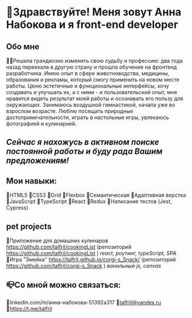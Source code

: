 # 👋Здравствуйте! Меня зовут Анна Набокова и я front-end developer

## Обо мне

👩‍💻Решила грандиозно изменить свою судьбу и профессию: два года назад переехала в другую страну 
и прошла обучение на фронтенд разработчика. Имею опыт в сфере животноводства, медицины, 
образования и рекламы, который смогу применить на новом месте работы. 
Ценю эстетичные и функциональные интерфейсы, хочу создавать и улучшать их, 
а с ними - и пользовательский опыт, мне нравится видеть результат моей работы 
и осознавать его пользу для окружающих.
Занимаюсь воздушной гимнастикой, начала уже во взрослом возрасте. 
Люблю посещать природные достопримечательности, играть в настольные игры, 
увлекаюсь фотографией и кулинарией.

## *Сейчас я нахожусь в активном поиске постоянной работы и буду рада Вашим предложениям!*

## Мои навыки:
🔸HTML5
🔸CSS3
🔸Grid
🔸Flexbox
🔸Семантическая
🔸Адаптивная верстка
🔸JavaScript
🔸TypeScript
🔸React
🔸Redux
🔸Написание тестов (Jest, Cypress)

## pet projects
🔸Приложение для домашних кулинаров https://github.com/talfril/cookingList (репозиторий https://github.com/talfril/cookingList ) 
*react, роутинг, typeScript, SPA*
🔸Игра "Змейка" https://talfril.github.io/corgi-s_Snack/ (репозиторий https://github.com/talfril/corgi-s_Snack )
*ванильный js, canvas*
## 📪Со мной можно связаться:
🔹linkedin.com/in/анна-набокова-51392a317
🔹talfril@yandex.ru
🔹https://t.me/talfril
